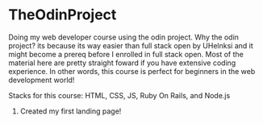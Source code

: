 # TheOdinProject
Doing my web developer course using the odin project. Why the odin project? its because its way easier than full stack open by
UHelnksi and it might become a prereq before I enrolled in full stack open. Most of the material here are pretty straight foward if 
you have extensive coding experience. In other words, this course is perfect for beginners in the web development world!

Stacks for this course: HTML, CSS, JS, Ruby On Rails, and Node.js

1. Created my first landing page!
